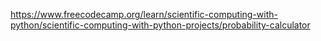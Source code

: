 https://www.freecodecamp.org/learn/scientific-computing-with-python/scientific-computing-with-python-projects/probability-calculator
